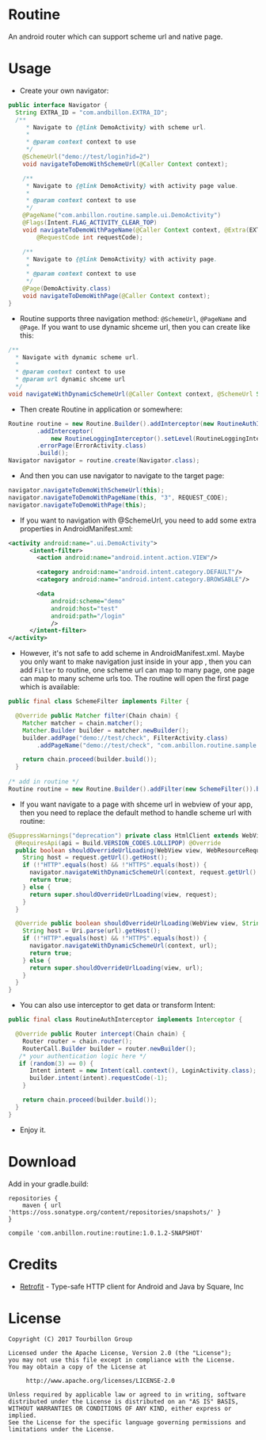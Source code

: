 
Routine
=======
An android router which can support scheme url and native page.


Usage
=====
* Create your own navigator:
``` java
public interface Navigator {
  String EXTRA_ID = "com.andbillon.EXTRA_ID";
  /**
     * Navigate to {@link DemoActivity} with scheme url.
     *
     * @param context context to use
     */
    @SchemeUrl("demo://test/login?id=2") 
    void navigateToDemoWithSchemeUrl(@Caller Context context);

    /**
     * Navigate to {@link DemoActivity} with activity page value.
     *
     * @param context context to use
     */
    @PageName("com.anbillon.routine.sample.ui.DemoActivity")
    @Flags(Intent.FLAG_ACTIVITY_CLEAR_TOP)
    void navigateToDemoWithPageName(@Caller Context context, @Extra(EXTRA_ID) String id,
        @RequestCode int requestCode);

    /**
     * Navigate to {@link DemoActivity} with activity page.
     *
     * @param context context to use
     */
    @Page(DemoActivity.class) 
    void navigateToDemoWithPage(@Caller Context context);
}
```
* Routine supports three navigation method: `@SchemeUrl`, `@PageName` and `@Page`. If you want to use dynamic shceme url, then you can create like this:
``` java
/**
  * Navigate with dynamic scheme url.
  *
  * @param context context to use
  * @param url dynamic shceme url
  */
void navigateWithDynamicSchemeUrl(@Caller Context context, @SchemeUrl String url);
```
* Then create Routine in application or somewhere:
``` java
Routine routine = new Routine.Builder().addInterceptor(new RoutineAuthInterceptor())
        .addInterceptor(
            new RoutineLoggingInterceptor().setLevel(RoutineLoggingInterceptor.Level.ALL))
        .errorPage(ErrorActivity.class)
        .build();
Navigator navigator = routine.create(Navigator.class);
```
* And then you can use navigator to navigate to the target page:
``` java
navigator.navigateToDemoWithSchemeUrl(this);
navigator.navigateToDemoWithPageName(this, "3", REQUEST_CODE);
navigator.navigateToDemoWithPage(this);
```
* If you want to navigation with @SchemeUrl, you need to add some extra properties in AndroidManifest.xml:
``` xml
<activity android:name=".ui.DemoActivity">
      <intent-filter>
        <action android:name="android.intent.action.VIEW"/>

        <category android:name="android.intent.category.DEFAULT"/>
        <category android:name="android.intent.category.BROWSABLE"/>

        <data
            android:scheme="demo"
            android:host="test"
            android:path="/login"
            />
      </intent-filter>
</activity>
```
* However, it's not safe to add scheme in AndroidManifest.xml. Maybe you only want to make navigation just inside in your app , then you  can add `Filter` to routine, one scheme url can map to many page, one page can map to many scheme urls too. The routine will open the first page which is available:
``` java
public final class SchemeFilter implements Filter {

  @Override public Matcher filter(Chain chain) {
    Matcher matcher = chain.matcher();
    Matcher.Builder builder = matcher.newBuilder();
    builder.addPage("demo://test/check", FilterActivity.class)
        .addPageName("demo://test/check", "com.anbillon.routine.sample.ui.FilterActivity");

    return chain.proceed(builder.build());
  }
  
/* add in routine */
Routine routine = new Routine.Builder().addFilter(new SchemeFilter()).build()
```
* If you want navigate to a page with shceme url in webview of your app, then you need to replace the default method to handle scheme url with routine:
``` java
@SuppressWarnings("deprecation") private class HtmlClient extends WebViewClient {
  @RequiresApi(api = Build.VERSION_CODES.LOLLIPOP) @Override
  public boolean shouldOverrideUrlLoading(WebView view, WebResourceRequest request) {
    String host = request.getUrl().getHost();
    if (!"HTTP".equals(host) && !"HTTPS".equals(host)) {
      navigator.navigateWithDynamicSchemeUrl(context, request.getUrl().toString());
      return true;
    } else {
      return super.shouldOverrideUrlLoading(view, request);
    }
  }

  @Override public boolean shouldOverrideUrlLoading(WebView view, String url) {
    String host = Uri.parse(url).getHost();
    if (!"HTTP".equals(host) && !"HTTPS".equals(host)) {
      navigator.navigateWithDynamicSchemeUrl(context, url);
      return true;
    } else {
      return super.shouldOverrideUrlLoading(view, url);
    }
  }
}
```
* You can also use interceptor to get data or transform Intent:
``` java
public final class RoutineAuthInterceptor implements Interceptor {

  @Override public Router intercept(Chain chain) {
    Router router = chain.router();
    RouterCall.Builder builder = router.newBuilder();
   /* your authentication logic here */
   if (random(3) == 0) {
      Intent intent = new Intent(call.context(), LoginActivity.class);
      builder.intent(intent).requestCode(-1);
    }

    return chain.proceed(builder.build());
  }
}
```
* Enjoy it.



Download
========
Add in your gradle.build:

	repositories {
		maven { url 'https://oss.sonatype.org/content/repositories/snapshots/' }
	}

	compile 'com.anbillon.routine:routine:1.0.1.2-SNAPSHOT'




Credits
=======
* [Retrofit][1] - Type-safe HTTP client for Android and Java by Square, Inc



License
=======

    Copyright (C) 2017 Tourbillon Group

    Licensed under the Apache License, Version 2.0 (the "License");
    you may not use this file except in compliance with the License.
    You may obtain a copy of the License at
    
         http://www.apache.org/licenses/LICENSE-2.0
    
    Unless required by applicable law or agreed to in writing, software
    distributed under the License is distributed on an "AS IS" BASIS,
    WITHOUT WARRANTIES OR CONDITIONS OF ANY KIND, either express or implied.
    See the License for the specific language governing permissions and
    limitations under the License.


[1]: https://github.com/square/retrofit
